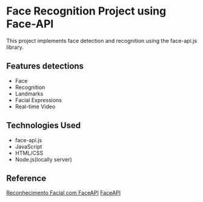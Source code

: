 # Face Recognition Project using Face-API

This project implements face detection and recognition using the face-api.js library. 

## Features detections
 - Face  
 - Recognition 
 - Landmarks 
 - Facial Expressions
 - Real-time Video 

## Technologies Used
 - face-api.js
 - JavaScript
 - HTML/CSS
 - Node.js(locally server)

## Reference

[Reconhecimento Facial com FaceAPI](https://youtu.be/aGecIY04ymQ?si=X93ko7gE3Zm4rwxC)
[FaceAPI](https://justadudewhohacks.github.io/face-api.js/docs/index.html)
